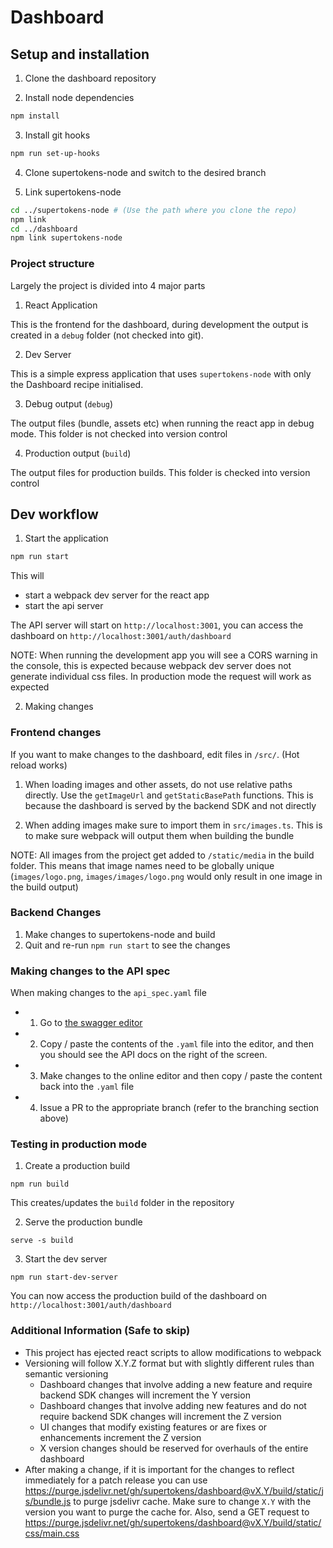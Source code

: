 # Dashboard

## Setup and installation

1. Clone the dashboard repository

2. Install node dependencies

```bash
npm install
```

3. Install git hooks

```bash
npm run set-up-hooks
```

4. Clone supertokens-node and switch to the desired branch

5. Link supertokens-node

```bash
cd ../supertokens-node # (Use the path where you clone the repo)
npm link
cd ../dashboard
npm link supertokens-node
```

### Project structure

Largely the project is divided into 4 major parts

1. React Application

This is the frontend for the dashboard, during development the output is created in a `debug` folder (not checked into git).

2. Dev Server

This is a simple express application that uses `supertokens-node` with only the Dashboard recipe initialised.

3. Debug output (`debug`)

The output files (bundle, assets etc) when running the react app in debug mode. This folder is not checked into version control

4. Production output (`build`)

The output files for production builds. This folder is checked into version control

## Dev workflow

1. Start the application

```bash
npm run start
```

This will

-   start a webpack dev server for the react app
-   start the api server

The API server will start on `http://localhost:3001`, you can access the dashboard on `http://localhost:3001/auth/dashboard`

NOTE: When running the development app you will see a CORS warning in the console, this is expected because webpack dev server does not generate individual css files. In production mode the request will work as expected

2. Making changes

### Frontend changes

If you want to make changes to the dashboard, edit files in `/src/`. (Hot reload works)

1. When loading images and other assets, do not use relative paths directly. Use the `getImageUrl` and `getStaticBasePath` functions. This is because the dashboard is served by the backend SDK and not directly

2. When adding images make sure to import them in `src/images.ts`. This is to make sure webpack will output them when building the bundle

NOTE: All images from the project get added to `/static/media` in the build folder. This means that image names need to be globally unique (`images/logo.png`, `images/images/logo.png` would only result in one image in the build output)

### Backend Changes

1. Make changes to supertokens-node and build
2. Quit and re-run `npm run start` to see the changes

### Making changes to the API spec

When making changes to the `api_spec.yaml` file

-   1. Go to [the swagger editor](https://editor.swagger.io/)
-   2. Copy / paste the contents of the `.yaml` file into the editor, and then you should see the API docs on the right of the screen.
-   3. Make changes to the online editor and then copy / paste the content back into the `.yaml` file
-   4. Issue a PR to the appropriate branch (refer to the branching section above)

### Testing in production mode

1. Create a production build

```
npm run build
```

This creates/updates the `build` folder in the repository

2. Serve the production bundle

```
serve -s build
```

3. Start the dev server

```
npm run start-dev-server
```

You can now access the production build of the dashboard on `http://localhost:3001/auth/dashboard`

### Additional Information (Safe to skip)

-   This project has ejected react scripts to allow modifications to webpack
-   Versioning will follow X.Y.Z format but with slightly different rules than semantic versioning
    -   Dashboard changes that involve adding a new feature and require backend SDK changes will increment the Y version
    -   Dashboard changes that involve adding new features and do not require backend SDK changes will increment the Z version
    -   UI changes that modify existing features or are fixes or enhancements increment the Z version
    -   X version changes should be reserved for overhauls of the entire dashboard
-   After making a change, if it is important for the changes to reflect immediately for a patch release you can use https://purge.jsdelivr.net/gh/supertokens/dashboard@vX.Y/build/static/js/bundle.js to purge jsdelivr cache. Make sure to change `X.Y` with the version you want to purge the cache for. Also, send a GET request to https://purge.jsdelivr.net/gh/supertokens/dashboard@vX.Y/build/static/css/main.css
